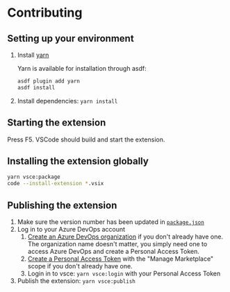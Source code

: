 # Contributing

## Setting up your environment

1. Install [yarn](https://yarnpkg.com/)

   Yarn is available for installation through asdf:

   ```sh
   asdf plugin add yarn
   asdf install
   ```

2. Install dependencies: `yarn install`

## Starting the extension

Press F5. VSCode should build and start the extension.

## Installing the extension globally

```sh
yarn vsce:package
code --install-extension *.vsix
```

## Publishing the extension

1. Make sure the version number has been updated in [`package.json`](./package.json)
1. Log in to your Azure DevOps account
   1. [Create an Azure DevOps organization](https://learn.microsoft.com/en-ca/azure/devops/organizations/accounts/create-organization?view=azure-devops#create-an-organization) if you don't already have one. The organization name doesn't matter, you simply need one to access Azure DevOps and create a Personal Access Token.
   1. [Create a Personal Access Token](https://code.visualstudio.com/api/working-with-extensions/publishing-extension#get-a-personal-access-token) with the "Manage Marketplace" scope if you don't already have one.
   1. Login in to vsce: `yarn vsce:login` with your Personal Access Token
1. Publish the extension: `yarn vsce:publish`
